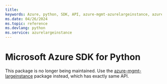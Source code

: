 ```yaml
---
title: 
keywords: Azure, python, SDK, API, azure-mgmt-azurelargeinstance, azurelargeinstance
ms.date: 04/26/2024
ms.topic: reference
ms.devlang: python
ms.service: azurelargeinstance
---
```

# Microsoft Azure SDK for Python

This package is no longer being maintained. Use the [azure-mgmt-largeinstance](https://pypi.org/project/azure-mgmt-largeinstance/) package instead, which has exactly same API.
